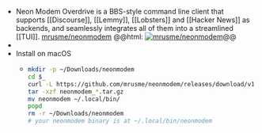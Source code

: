 - Neon Modem Overdrive is a BBS-style command line client that supports [[Discourse]], [[Lemmy]], [[Lobsters]] and [[Hacker News]] as backends, and seamlessly integrates all of them into a streamlined [[TUI]].
  [mrusme/neonmodem](https://github.com/mrusme/neonmodem)
  @@html: <a href="https://github.com/mrusme/neonmodem/"><img src="https://github-readme-stats-astronomer.vercel.app/api/pin/?username=mrusme&repo=neonmodem&theme=tokyonight" alt="mrusme/neonmodem"/></a>@@
-
- Install on macOS
	- ```bash
	  mkdir -p ~/Downloads/neonmodem
	  cd $_
	  curl -L https://github.com/mrusme/neonmodem/releases/download/v1.0.4/neonmodem_1.0.4_darwin_arm64.tar.gz --output "neonmodem_1.0.4_darwin_arm64.tar.gz"
	  tar -xzf neonmodem_*.tar.gz
	  mv neonmodem ~/.local/bin/
	  popd
	  rm -r ~/Downloads/neonmodem
	  # your neonmodem binary is at ~/.local/bin/neonmodem
	  ```